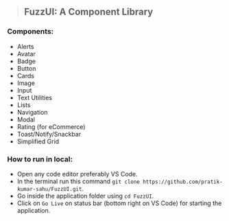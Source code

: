 > ## FuzzUI: A Component Library

### Components:

- Alerts
- Avatar
- Badge
- Button
- Cards
- Image
- Input
- Text Utilities
- Lists
- Navigation
- Modal
- Rating (for eCommerce)
- Toast/Notify/Snackbar
- Simplified Grid

### How to run in local:

- Open any code editor preferably VS Code.
- In the terminal run this command `git clone https://github.com/pratik-kumar-sahu/FuzzUI.git`.
- Go inside the application folder using `cd FuzzUI`.
- Click on `Go Live` on status bar (bottom right on VS Code) for starting the application.

